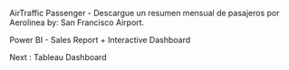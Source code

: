 AirTraffic Passenger - Descargue un resumen mensual de pasajeros por Aerolinea by: San Francisco Airport.

Power BI - Sales Report + Interactive Dashboard

Next : Tableau Dashboard
